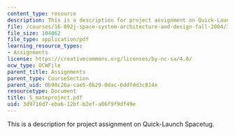 ```yaml
---
content_type: resource
description: This is a description for project assignment on Quick-Launch Spacetug.
file: /courses/16-892j-space-system-architecture-and-design-fall-2004/3d9716d7eba612bfb2efa06f9f9df49e_5_mateproject.pdf
file_size: 104062
file_type: application/pdf
learning_resource_types:
- Assignments
license: https://creativecommons.org/licenses/by-nc-sa/4.0/
ocw_type: OCWFile
parent_title: Assignments
parent_type: CourseSection
parent_uid: 0b98c26a-cae5-0b29-0dac-6ddfdd3c814e
resourcetype: Document
title: 5_mateproject.pdf
uid: 3d9716d7-eba6-12bf-b2ef-a06f9f9df49e
---
```

This is a description for project assignment on Quick-Launch Spacetug.